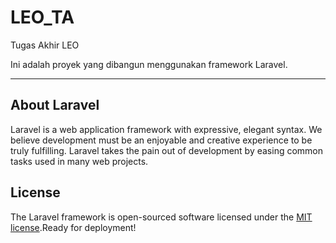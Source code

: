 # LEO_TA
Tugas Akhir LEO

Ini adalah proyek yang dibangun menggunakan framework Laravel.

---

## About Laravel

Laravel is a web application framework with expressive, elegant syntax. We believe development must be an enjoyable and creative experience to be truly fulfilling. Laravel takes the pain out of development by easing common tasks used in many web projects.

## License

The Laravel framework is open-sourced software licensed under the [MIT license](https://opensource.org/licenses/MIT).R e a d y   f o r   d e p l o y m e n t !  
 